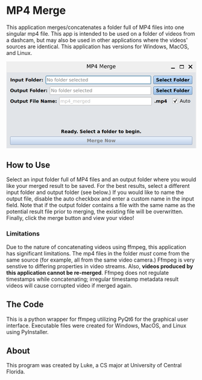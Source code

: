 # MP4 Merge
This application merges/concatenates a folder full of MP4 files into one singular mp4 file. This app is intended to be used on a folder of videos from a dashcam, but may also be used in other applications where the videos' sources are identical. This application has versions for Windows, MacOS, and Linux.

![Application Screenshot](images/app.png)

## How to Use
Select an input folder full of MP4 files and an output folder where you would like your merged result to be saved. For the best results, select a different input folder and output folder (see below.)
If you would like to name the output file, disable the auto checkbox and enter a custom name in the input field. Note that if the output folder contains a file with the same name as the potential result
file prior to merging, the existing file will be overwritten. Finally, click the merge button and view your video!

### Limitations
Due to the nature of concatenating videos using ffmpeg, this application has significant limitations. The mp4 files in the folder *must* come from the same source (for example, all from the same video camera.)
Ffmpeg is very senstive to differing properties in video streams. Also, **videos produced by this application cannot be re-merged**. Ffmpeg does not regulate timestamps while concatenating; irregular timestamp 
metadata result videos will cause corrupted video if merged again.

## The Code
This is a python wrapper for ffmpeg utilizing PyQt6 for the graphical user interface. Executable files were created for Windows, MacOS, and Linux using PyInstaller.

## About
This program was created by Luke, a CS major at University of Central Florida.
